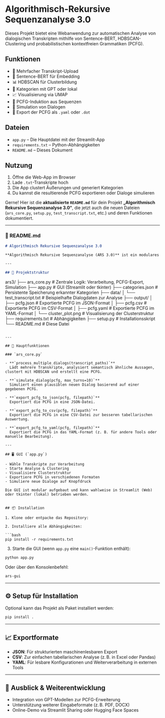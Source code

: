 # Algorithmisch-Rekursive Sequenzanalyse 3.0

Dieses Projekt bietet eine Webanwendung zur automatischen Analyse von dialogischen Transkripten mithilfe von Sentence-BERT, HDBSCAN-Clustering und probabilistischen kontextfreien Grammatiken (PCFG).

## Funktionen

- 📂 Mehrfacher Transkript-Upload
- 🧠 Sentence-BERT für Embedding
- 📊 HDBSCAN für Clusterbildung
- 🧾 Kategorien mit GPT oder lokal
- 📈 Visualisierung via UMAP
- 🔁 PCFG-Induktion aus Sequenzen
- 🎲 Simulation von Dialogen
- 📎 Export der PCFG als `.yaml` oder `.dot`

## Dateien

- `app.py` – Die Hauptdatei mit der Streamlit-App
- `requirements.txt` – Python-Abhängigkeiten
- `README.md` – Dieses Dokument



## Nutzung

1. Öffne die Web-App im Browser
2. Lade `.txt`-Transkripte hoch
3. Die App clustert Äußerungen und generiert Kategorien
4. Du kannst die resultierende PCFG exportieren oder Dialoge simulieren


Gerne! Hier ist die **aktualisierte `README.md`** für dein Projekt **„Algorithmisch Rekursive Sequenzanalyse 3.0“**, die jetzt auch die neuen Dateien (`ars_core.py`, `setup.py`, `test_transcript.txt`, etc.) und deren Funktionen dokumentiert.

---

### 📘 README.md

```markdown
# Algorithmisch Rekursive Sequenzanalyse 3.0

**Algorithmisch Rekursive Sequenzanalyse (ARS 3.0)** ist ein modulares System zur Verarbeitung, Analyse und Simulation von dialogischen Transkripten. Es ermöglicht die automatische Clusterung semantisch ähnlicher Aussagen, den Aufbau probabilistischer kontextfreier Grammatiken (PCFG), sowie die Generierung synthetischer Dialoge auf Basis dieser Strukturen.

---

## 🔧 Projektstruktur

```

ars3/
├── ars\_core.py            # Zentrale Logik: Verarbeitung, PCFG-Export, Simulation
├── app.py                 # GUI (Streamlit oder tkinter)
├── categories.json        # Persistente Speicherung erkannter Kategorien
├── data/
│   └── test\_transcript.txt # Beispielhafte Dialogdaten zur Analyse
├── output/
│   ├── pcfg.json          # Exportierte PCFG im JSON-Format
│   ├── pcfg.csv           # Exportierte PCFG im CSV-Format
│   ├── pcfg.yaml          # Exportierte PCFG im YAML-Format
│   └── cluster\_plot.png   # Visualisierung der Clusterstruktur
├── requirements.txt       # Abhängigkeiten
├── setup.py               # Installationsskript
└── README.md              # Diese Datei

```

---

## 🧠 Hauptfunktionen

### `ars_core.py`

- **`process_multiple_dialogs(transcript_paths)`**  
  Lädt mehrere Transkripte, analysiert semantisch ähnliche Aussagen, clustert mit HDBSCAN und erstellt eine PCFG.

- **`simulate_dialog(pcfg, max_turns=10)`**  
  Simuliert einen plausiblen neuen Dialog basierend auf einer gegebenen PCFG.

- **`export_pcfg_to_json(pcfg, filepath)`**  
  Exportiert die PCFG in eine JSON-Datei.

- **`export_pcfg_to_csv(pcfg, filepath)`**  
  Exportiert die PCFG in eine CSV-Datei zur besseren tabellarischen Auswertung.

- **`export_pcfg_to_yaml(pcfg, filepath)`**  
  Exportiert die PCFG in das YAML-Format (z. B. für andere Tools oder manuelle Bearbeitung).

---

## 🖥️ GUI (`app.py`)

- Wähle Transkripte zur Verarbeitung
- Starte Analyse & Clustering
- Visualisiere Clusterstruktur
- Exportiere PCFG in verschiedenen Formaten
- Simuliere neue Dialoge auf Knopfdruck

Die GUI ist modular aufgebaut und kann wahlweise in Streamlit (Web) oder tkinter (lokal) betrieben werden.


## 📦 Installation

1. Klone oder entpacke das Repository:

2. Installiere alle Abhängigkeiten:

```bash
pip install -r requirements.txt
```

3. Starte die GUI (wenn `app.py` eine `main()`-Funktion enthält):

```bash
python app.py
```

Oder über den Konsolenbefehl:

```bash
ars-gui
```

---

## ⚙️ Setup für Installation

Optional kann das Projekt als Paket installiert werden:

```bash
pip install .
```

---

## 📈 Exportformate

* **JSON**: Für strukturierten maschinenlesbaren Export
* **CSV**: Zur einfachen tabellarischen Analyse (z. B. in Excel oder Pandas)
* **YAML**: Für lesbare Konfigurationen und Weiterverarbeitung in externen Tools

---

## 🚀 Ausblick & Weiterentwicklung

* Integration von GPT-Modellen zur PCFG-Erweiterung
* Unterstützung weiterer Eingabeformate (z. B. PDF, DOCX)
* Online-Demo via Streamlit Sharing oder Hugging Face Spaces



